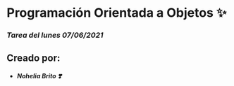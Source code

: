 # Programación Orientada a Objetos ✨
### _Tarea del lunes 07/06/2021_
## Creado por:
 - ##### Nohelia Brito ❣️